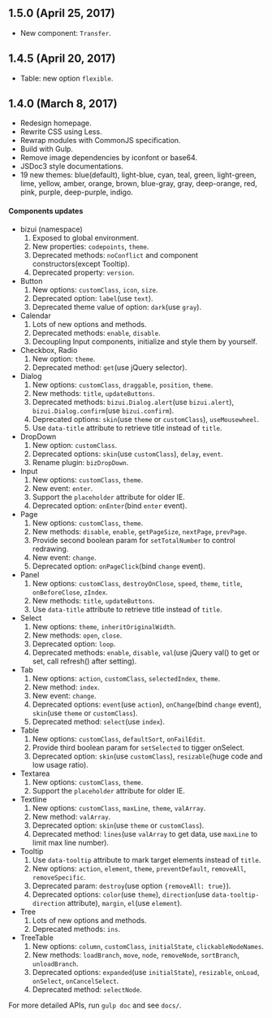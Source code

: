 ## 1.5.0 (April 25, 2017)
* New component: `Transfer`.

## 1.4.5 (April 20, 2017)
* Table: new option `flexible`.

## 1.4.0 (March 8, 2017)
* Redesign homepage.
* Rewrite CSS using Less.
* Rewrap modules with CommonJS specification.
* Build with Gulp.
* Remove image dependencies by iconfont or base64.
* JSDoc3 style documentations.
* 19 new themes: blue(default), light-blue, cyan, teal, green, light-green, lime, yellow, amber, orange, brown, blue-gray, gray, deep-orange, red, pink, purple, deep-purple, indigo.
#### Components updates
* bizui (namespace)
  1. Exposed to global environment.
  2. New properties: `codepoints`, `theme`.
  3. Deprecated methods: `noConflict` and component constructors(except Tooltip).
  4. Deprecated property: `version`.
* Button
  1. New options: `customClass`, `icon`, `size`.
  2. Deprecated option: `label`(use `text`).
  3. Deprecated theme value of option: `dark`(use `gray`).
* Calendar
  1. Lots of new options and methods.
  2. Deprecated methods: `enable`, `disable`.
  3. Decoupling Input components, initialize and style them by yourself.
* Checkbox, Radio
  1. New option: `theme`.
  2. Deprecated method: `get`(use jQuery selector).
* Dialog
  1. New options: `customClass`, `draggable`, `position`, `theme`.
  2. New methods: `title`, `updateButtons`.
  3. Deprecated methods: `bizui.Dialog.alert`(use `bizui.alert`), `bizui.Dialog.confirm`(use `bizui.confirm`).
  4. Deprecated options: `skin`(use `theme` or `customClass`), `useMousewheel`.
  5. Use `data-title` attribute to retrieve title instead of `title`.
* DropDown
  1. New option: `customClass`.
  2. Deprecated options: `skin`(use `customClass`), `delay`, `event`.
  3. Rename plugin: `bizDropDown`.
* Input
  1. New options: `customClass`, `theme`.
  2. New event: `enter`.
  3. Support the `placeholder` attribute for older IE.
  3. Deprecated option: `onEnter`(bind `enter` event).
* Page
  1. New options: `customClass`, `theme`.
  2. New methods: `disable`, `enable`, `getPageSize`, `nextPage`, `prevPage`.
  3. Provide second boolean param for `setTotalNumber` to control redrawing.
  4. New event: `change`.
  5. Deprecated option: `onPageClick`(bind `change` event).
* Panel
  1. New options: `customClass`, `destroyOnClose`, `speed`, `theme`, `title`, `onBeforeClose`, `zIndex`.
  2. New methods: `title`, `updateButtons`.
  3. Use `data-title` attribute to retrieve title instead of `title`.
* Select
  1. New options: `theme`, `inheritOriginalWidth`.
  2. New methods: `open`, `close`.
  2. Deprecated option: `loop`.
  3. Deprecated methods: `enable`, `disable`, `val`(use jQuery val() to get or set, call refresh() after setting).
* Tab
  1. New options: `action`, `customClass`, `selectedIndex`, `theme`.
  2. New method: `index`.
  3. New event: `change`.
  3. Deprecated options: `event`(use `action`), `onChange`(bind `change` event), `skin`(use `theme` or `customClass`).
  4. Deprecated method: `select`(use `index`).
* Table
  1. New options: `customClass`, `defaultSort`, `onFailEdit`.
  2. Provide third boolean param for `setSelected` to tigger onSelect.
  3. Deprecated option: `skin`(use `customClass`), `resizable`(huge code and low usage ratio).
* Textarea
  1. New options: `customClass`, `theme`.
  2. Support the `placeholder` attribute for older IE.
* Textline
  1. New options: `customClass`, `maxLine`, `theme`, `valArray`.
  2. New method: `valArray`.
  3. Deprecated option: `skin`(use `theme` or `customClass`).
  4. Deprecated method: `lines`(use `valArray` to get data, use `maxLine` to limit max line number).
* Tooltip
  1. Use `data-tooltip` attribute to mark target elements instead of `title`.
  2. New options: `action`, `element`, `theme`, `preventDefault`, `removeAll`, `removeSpecific`.
  4. Deprecated param: `destroy`(use option `{removeAll: true}`).
  3. Deprecated options: `color`(use `theme`), `direction`(use `data-tooltip-direction` attribute), `margin`, `el`(use `element`).
* Tree
  1. Lots of new options and methods.
  2. Deprecated methods: `ins`.
* TreeTable
  1. New options: `column`, `customClass`, `initialState`, `clickableNodeNames`.
  2. New methods: `loadBranch`, `move`, `node`, `removeNode`, `sortBranch`, `unloadBranch`.
  3. Deprecated options: `expanded`(use `initialState`), `resizable`, `onLoad`, `onSelect`, `onCancelSelect`.
  4. Deprecated method: `selectNode`.

For more detailed APIs, run `gulp doc` and see `docs/`.
